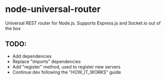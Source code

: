 # node-universal-router
Universal REST router for Node.js. Supports Express.js and Socket.io out of the box


## TODO:

- Add dependencies
- Replace "imports" dependencies
- Add "register" method, used to register new servers
- Continue dev following the "HOW_IT_WORKS" guide